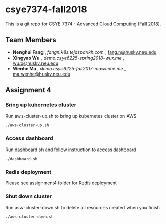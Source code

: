 # csye7374-fall2018

This is a git repo for CSYE 7374 - Advanced Cloud Computing (Fall 2018).

## Team Members

* **Nenghui Fang** , *fangn.k8s.tejasparikh.com* , fang.n@husky.neu.edu
* **Xingyao Wu** , *demo.csye6225-spring2018-wux.me* , wu.x@husky.neu.edu
* **Wenhe Ma** , *demo.csye6225-fall2017-mawenhe.me* , ma.wenhe@husky.neu.edu

## Assignment 4

### Bring up kubernetes cluster
Run aws-cluster-up.sh to bring up kubernetes cluster on AWS

```
./aws-cluster-up.sh
```
### Access dashboard
Run dashboard.sh and follow instruction to access dashboard

```
./dashboard.sh 
```
### Redis deployment
Please see assignment4 folder for Redis deployment

### Shut down cluster

Run asw-cluster-down.sh to delete all resources created when you finish 

```
./aws-cluster-down.sh
```
